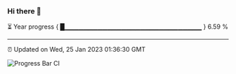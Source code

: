 ### Hi there 👋

⏳ Year progress { █▁▁▁▁▁▁▁▁▁▁▁▁▁▁▁▁▁▁▁▁▁▁▁▁▁▁▁▁▁ } 6.59 %

---

⏰ Updated on Wed, 25 Jan 2023 01:36:30 GMT

![Progress Bar CI](https://github.com/ZhaoGui/ZhaoGui/workflows/Progress%20Bar%20CI/badge.svg)
